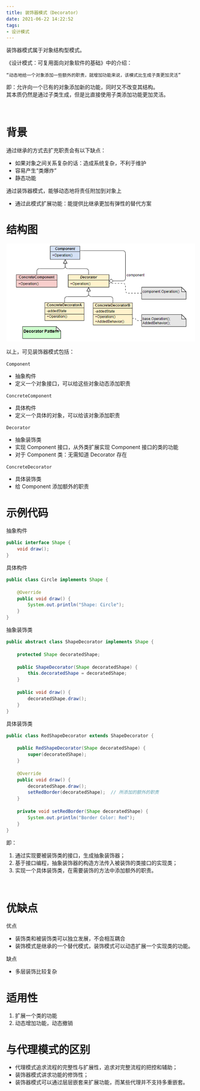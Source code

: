 ```yaml
---
title: 装饰器模式（Decorator）
date: 2021-06-22 14:22:52
tags:
- 设计模式
---
```


装饰器模式属于对象结构型模式。

<!-- more -->

《设计模式：可复用面向对象软件的基础》中的介绍：

    “动态地给一个对象添加一些额外的职责，就增加功能来说，该模式比生成子类更加灵活”

即：允许向一个已有的对象添加新的功能，同时又不改变其结构。  
其本质仍然是通过子类生成，但是比直接使用子类添加功能更加灵活。

<br/>

# 背景
通过继承的方式去扩充职责会有以下缺点：
* 如果对象之间关系复杂的话：造成系统复杂，不利于维护
* 容易产生“类爆炸”
* 静态功能

通过装饰器模式，能够动态地将责任附加到对象上
* 通过此模式扩展功能：能提供比继承更加有弹性的替代方案


# 结构图
![](decorator/decorator-diagram.png)

以上，可见装饰器模式包括：

`Component`
* 抽象构件
* 定义一个对象接口，可以给这些对象动态添加职责

`ConcreteComponent`
* 具体构件
* 定义一个具体的对象，可以给该对象添加职责

`Decorator`
* 抽象装饰类
* 实现 Component 接口，从外类扩展实现 Component 接口的类的功能
* 对于 Component 类：无需知道 Decorator 存在

`ConcreteDecorator`
* 具体装饰类
* 给 Component 添加额外的职责


# 示例代码
抽象构件
```java
public interface Shape {
    void draw();
}
```

具体构件
```java
public class Circle implements Shape {

    @Override
    public void draw() {
        System.out.println("Shape: Circle");
    }
}
```

抽象装饰类
```java
public abstract class ShapeDecorator implements Shape {

    protected Shape decoratedShape;

    public ShapeDecorator(Shape decoratedShape) {
        this.decoratedShape = decoratedShape;
    }

    public void draw() {
        decoratedShape.draw();
    }
}
```

具体装饰类
```java
public class RedShapeDecorator extends ShapeDecorator {

    public RedShapeDecorator(Shape decoratedShape) {
        super(decoratedShape);
    }

    @Override
    public void draw() {
        decoratedShape.draw();
        setRedBorder(decoratedShape);  // 所添加的额外的职责
    }

    private void setRedBorder(Shape decoratedShape) {
        System.out.println("Border Color: Red");
    }
}
```

即：
1. 通过实现要被装饰类的接口，生成抽象装饰器；
2. 基于接口编程，抽象装饰器的构造方法传入被装饰的类接口的实现类；
3. 实现一个具体装饰类，在需要装饰的方法中添加额外的职责。

<br/>

#  优缺点
优点
* 装饰类和被装饰类可以独立发展，不会相互耦合
* 装饰模式是继承的一个替代模式，装饰模式可以动态扩展一个实现类的功能。

缺点
* 多层装饰比较复杂


# 适用性
1. 扩展一个类的功能
2. 动态增加功能，动态撤销


# 与代理模式的区别
* 代理模式追求流程的完整性与扩展性，追求对完整流程的把控和辅助；
* 装饰器模式讲求功能的修饰性；
* 装饰器模式可以通过层层嵌套来扩展功能，而某些代理并不支持多重嵌套。
